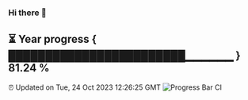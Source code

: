 ### Hi there 👋
⏳ Year progress { ████████████████████████▁▁▁▁▁▁ } 81.24 %
---
⏰ Updated on Tue, 24 Oct 2023 12:26:25 GMT
![Progress Bar CI](https://github.com/liununu/liununu/workflows/Progress%20Bar%20CI/badge.svg)

